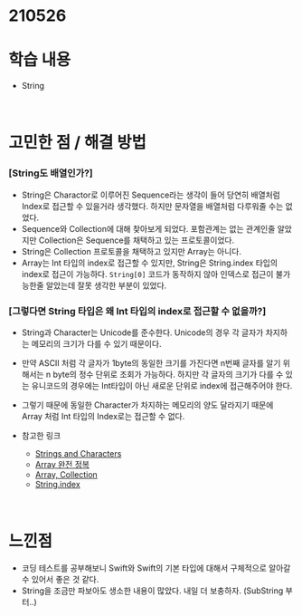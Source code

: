 # 210526

# 학습 내용

- String

<br>

# 고민한 점 / 해결 방법

### [String도 배열인가?]

- String은 Charactor로 이루어진 Sequence라는 생각이 들어 당연히 배열처럼 Index로 접근할 수 있을거라 생각했다. 하지만 문자열을 배열처럼 다루워줄 수는 없었다.
- Sequence와  Collection에 대해 찾아보게 되었다. 포함관계는 없는 관계인줄 알았지만 Collection은 Sequence를 채택하고 있는 프로토콜이었다.
- String은 Collection  프로토콜을  채택하고 있지만 Array는 아니다.
- Array는 Int 타입의 index로 접근할 수 있지만, String은 String.index 타입의 index로 접근이 가능하다. `String[0]` 코드가 동작하지 않아 인덱스로 접근이 불가능한줄  알았는데 잘못 생각한 부분이 있었다.

### [그렇다면 String 타입은 왜 Int 타입의 index로 접근할 수 없을까?]
- String과 Character는 Unicode를 준수한다. Unicode의 경우  각 글자가 차지하는 메모리의 크기가 다를 수 있기 때문이다.
- 만약 ASCII 처럼 각 글자가 1byte의 동일한 크기를 가진다면 n번째 글자를 알기 위해서는 n byte의 정수 단위로 조회가 가능하다. 하지만 각 글자의 크기가 다를 수 있는 유니코드의 경우에는 Int타입이 아닌 새로운 단위로 index에 접근해주어야 한다.
- 그렇기 때문에 동일한 Character가 차지하는 메모리의 양도 달라지기 때문에 Array 처럼 Int 타입의 Index로는 접근할 수 없다.
 

- 참고한 링크
    - [Strings and Characters](https://docs.swift.org/swift-book/LanguageGuide/StringsAndCharacters.html#ID293)
    - [Array 완전 정복](https://soooprmx.com/swift-array-01-%EC%83%9D%EC%84%B1%EA%B3%BC-%EC%A1%B0%EC%9E%91/)
    - [Array, Collection](https://academy.realm.io/kr/posts/try-swift-soroush-khanlou-sequence-collection/)
    - [String.index](http://seorenn.blogspot.com/2018/05/swift-string-index.html)

<br>

# 느낀점

- 코딩 테스트를 공부해보니 Swift와 Swift의 기본 타입에 대해서 구체적으로 알아갈 수 있어서 좋은 것 같다.
- String을 조금만 파보아도 생소한 내용이 많았다. 내일 더 보충하자. (SubString 부터..)

<br>

